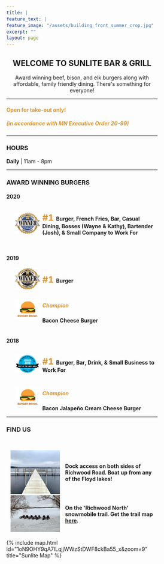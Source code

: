 ```yaml
---
title: |
feature_text: |
feature_image: "/assets/building_front_summer_crop.jpg"
excerpt: ""
layout: page
---
```


<center> <h2>WELCOME TO SUNLITE BAR &amp; GRILL</h2></center>
<center><p>Award winning beef, bison, and elk burgers along with affordable, family friendly dining. There's something for everyone! </p></center>

<hr>

<h4><font color="dc9632"> Open for take-out only! </font></h4>
<h5><font color="dc9632">(in accordance with MN Executive Order 20-99)</font></h5>

<hr>

<h3>HOURS</h3>

<strong> Daily </strong> | 11am - 8pm

<hr>

<h3>AWARD WINNING BURGERS</h3>
<style type="text/css">
.tg  {border-collapse:collapse;border-spacing:0;margin:0px auto;float:center;}
.tg td{padding:0px 3px;border-style:hidden;border-width:1px;overflow:hidden;word-break:normal;border-color:white;}
.tg .tg-0pkyl{border-color:inherit;text-align:left;vertical-align:left}
.tg .tg-0pkyr{border-color:inherit;text-align:right;vertical-align:right}
.tg .tg-0pkyc{border-color:inherit;text-align:left;vertical-align:middle}
.ones { font-weight: bold; color: #dc9632; font-size: 23.5px;}
  
p {
  line-height: 10px;
}
</style>

<h4>2020</h4>
<table class="tg">  
<tr>
<td class="tg-0pkyr" width="5%"></td>
<td class="tg-0pkyr" width="18%"><img src="\assets\bestoflakes2020.png"></td>
<td class="tg-0pkyl"><p><span class="ones"> #1 </span> <strong>Burger, French Fries, Bar, Casual Dining, Bosses (Wayne &amp; Kathy),  Bartender (Josh), &amp; Small Company to Work For</strong></p></td>
</tr>
</table>   
<br>

<h4>2019</h4>
<table class="tg">  
<tr>
<td class="tg-0pkyr" width="5%"></td>
<td class="tg-0pkyr" width="18%"><img src="\assets\bestoflakes2019.png"></td>
<td class="tg-0pkyl"><p><span class="ones"> #1 </span> <strong>Burger</strong> </p></td>
</tr>
<tr>
<th><div style="height:4px;"><br></div></th>
</tr>
<tr>
<td class="tg-0pkyr" width="5%"></td>
<td class="tg-0pkyr" width="18%"><img src="\assets\burgerbrawl.png"></td>
<td class="tg-0pkyl"><h5><font color="dc9632"> Champion </font></h5> <strong>Bacon Cheese Burger</strong></td> 
</tr>
</table>   

<br>
<h4>2018</h4>
<table class="tg">  
<tr>
<td class="tg-0pkyr" width="5%">  </td>
<td class="tg-0pkyr" width="18%"><img src="\assets\bestoflakes2018.png"></td>
<td class="tg-0pkyl"><p><span class="ones"> #1 </span> <strong> Burger, Bar, Drink, &amp; Small Business to Work For</strong></p></td>
</tr>
<tr>
<th></th>
<th><div style="height:4px;"><br></div></th>
</tr>
<tr>
<td class="tg-0pkyr" width="5%">  </td>
<td class="tg-0pkyr" width="18%"><img src="\assets\burgerbrawl.png"></td>
<td class="tg-0pkyl"><h5><font color="dc9632"> Champion </font></h5><strong>Bacon Jalape&#241;o Cream Cheese Burger</strong></td> 
</tr>
</table> 

<hr>

<h3>FIND US</h3>
<div style="height:2em;"><br></div>
<style>
* {
box-sizing: border-box;
}
.column {
float: left;
width: 33.33%;
padding: 8px;
}
/* Clearfix (clear floats) */
.row::after {
content: "";
clear: both;
display: table;
}
</style>

<table class="tg">  
<tr>
<td class="tg-0pkyr" width="2%">  </td>
<td class="tg-0pkyr" width="33%"><img src="\assets\bigdock.jpeg" style="width:100%"></td>
<td class="tg-0pkyr" width="2%">  </td>
<td class="tg-0pkyc" width="60%"><p><strong>Dock access on both sides of Richwood Road. Boat up from any of the Floyd lakes!</strong></p></td>
</tr>
<tr>
<td class="tg-0pkyr" width="2%">  </td>
<td class="tg-0pkyr" width="33%"><img src="\assets\snomobileparking.jpg" style="width:100%"></td>
<td class="tg-0pkyr" width="2%">  </td>
<td class="tg-0pkyc" width="60%"><p><strong>On the 'Richwood North' snowmobile trail. Get the trail map <a href="http://www.co.becker.mn.us/dept/parks_recreation/snowmobile.aspx">here</a>.</strong></p></td>
</tr>
</table> 
<br>
{% include map.html id="1oN9OHY9qA7ILqjjWWzStDWF8ckBa55_x&zoom=9" title="Sunlite Map" %}
<br>

